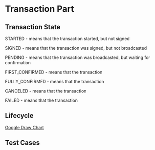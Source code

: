 # Transaction Part

## Transaction State


STARTED - means that the transaction started, but not signed

SIGNED - means that the transaction was signed, but not broadcasted

PENDING - means that the transaction was broadcasted, but waiting for confirmation

FIRST_CONFIRMED - means that the transaction

FULLY_CONFIRMED - means that the transaction

CANCELED - means that the transaction

FAILED - means that the transaction

## Lifecycle

[Google Draw Chart](https://docs.google.com/drawings/d/1oHp5yySXUYxn5rJKT0gWFaxbh7SpsEF2ng5gvG_ls-Y/edit?usp=sharing)

## Test Cases